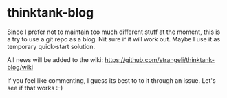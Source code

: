 # thinktank-blog
Since I prefer not to maintain too much different stuff at the moment, this is a try to use a git repo as a blog. Nit sure if it will work out. Maybe I use it as temporary quick-start solution.

All news will be added to the wiki: 
https://github.com/strangeli/thinktank-blog/wiki

If you feel like commenting, I guess its best to to it through an issue.
Let's see if that works :-)
